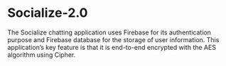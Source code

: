 # Socialize-2.0
The Socialize chatting application uses Firebase for its authentication purpose and Firebase database for the storage of user information. This application’s key feature is that it is end-to-end encrypted with the AES algorithm using Cipher.
